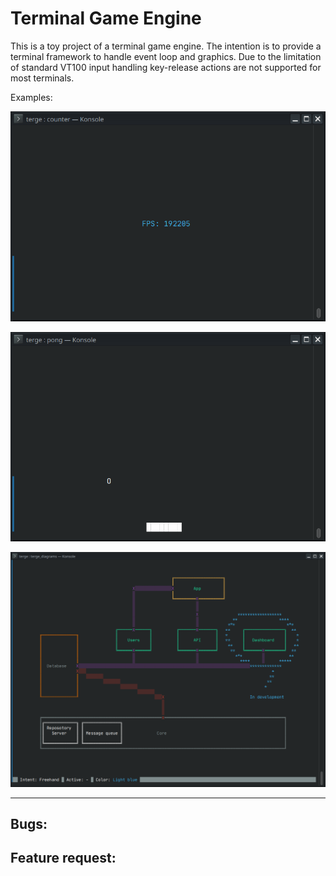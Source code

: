 # Terminal Game Engine

This is a toy project of a terminal game engine. The intention is to provide a terminal framework to handle event loop and graphics. Due to the limitation of standard VT100 input handling key-release actions are not supported for most terminals.

Examples:

![FPS screenshot](./misc/fps.png)

![Pong screenshot](./misc/pong.png)

![Diagrams screenshot](./misc/diagrams.png)

---

Bugs:
-

Feature request:
-
